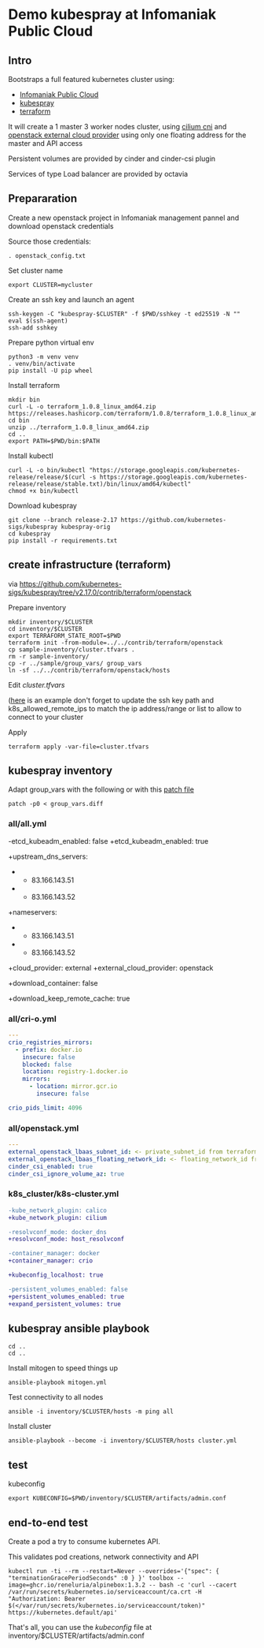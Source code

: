 Demo kubespray at Infomaniak Public Cloud
=========================================

Intro
-----

Bootstraps a full featured kubernetes cluster using:
- [Infomaniak Public Cloud](https://www.infomaniak.com/en/hosting/public-cloud)
- [kubespray](https://kubespray.io/#/)
- [terraform](https://www.terraform.io/)

It will create a 1 master 3 worker nodes cluster, using [cilium cni](https://cilium.io/)
and [openstack external cloud provider](https://github.com/kubernetes/cloud-provider-openstack)
using only one floating address for the master and API access

Persistent volumes are provided by cinder and cinder-csi plugin

Services of type Load balancer are provided by octavia

## Prepararation

Create a new openstack project in Infomaniak management pannel and download
openstack credentials

Source those credentials:

```shell
. openstack_config.txt
```

Set cluster name

```shell
export CLUSTER=mycluster
```

Create an ssh key and launch an agent

```shell
ssh-keygen -C "kubespray-$CLUSTER" -f $PWD/sshkey -t ed25519 -N ""
eval $(ssh-agent)
ssh-add sshkey
```

Prepare python virtual env

```shell
python3 -m venv venv
. venv/bin/activate
pip install -U pip wheel
```

Install terraform

```shell
mkdir bin
curl -L -o terraform_1.0.8_linux_amd64.zip https://releases.hashicorp.com/terraform/1.0.8/terraform_1.0.8_linux_amd64.zip
cd bin
unzip ../terraform_1.0.8_linux_amd64.zip
cd ..
export PATH=$PWD/bin:$PATH
```

Install kubectl

```shell
curl -L -o bin/kubectl "https://storage.googleapis.com/kubernetes-release/release/$(curl -s https://storage.googleapis.com/kubernetes-release/release/stable.txt)/bin/linux/amd64/kubectl"
chmod +x bin/kubectl
```

Download kubespray

```shell
git clone --branch release-2.17 https://github.com/kubernetes-sigs/kubespray kubespray-orig
cd kubespray
pip install -r requirements.txt
```

## create infrastructure (terraform)

via https://github.com/kubernetes-sigs/kubespray/tree/v2.17.0/contrib/terraform/openstack

Prepare inventory

```shell
mkdir inventory/$CLUSTER
cd inventory/$CLUSTER
export TERRAFORM_STATE_ROOT=$PWD
terraform init -from-module=../../contrib/terraform/openstack
cp sample-inventory/cluster.tfvars .
rm -r sample-inventory/
cp -r ../sample/group_vars/ group_vars
ln -sf ../../contrib/terraform/openstack/hosts
```

Edit *cluster.tfvars*

([here](cluster.tfvars) is an example
don't forget to update the ssh key path and k8s_allowed_remote_ips
to match the ip address/range or list to allow to connect to your cluster

Apply

```shell
terraform apply -var-file=cluster.tfvars
```

## kubespray inventory

Adapt group_vars with the following or with this [patch file](group_vars.diff)

```shell
patch -p0 < group_vars.diff
```

### all/all.yml

-etcd_kubeadm_enabled: false
+etcd_kubeadm_enabled: true

+upstream_dns_servers:
+  - 83.166.143.51
+  - 83.166.143.52

+nameservers:
+  - 83.166.143.51
+  - 83.166.143.52

+cloud_provider: external
+external_cloud_provider: openstack

+download_container: false

+download_keep_remote_cache: true


### all/cri-o.yml

```yaml
---
crio_registries_mirrors:
  - prefix: docker.io
    insecure: false
    blocked: false
    location: registry-1.docker.io
    mirrors:
      - location: mirror.gcr.io
        insecure: false

crio_pids_limit: 4096
```

### all/openstack.yml

```yaml
---
external_openstack_lbaas_subnet_id: <- private_subnet_id from terraform output
external_openstack_lbaas_floating_network_id: <- floating_network_id from terraform output
cinder_csi_enabled: true
cinder_csi_ignore_volume_az: true
```

### k8s_cluster/k8s-cluster.yml

```diff
-kube_network_plugin: calico
+kube_network_plugin: cilium

-resolvconf_mode: docker_dns
+resolvconf_mode: host_resolvconf

-container_manager: docker
+container_manager: crio

+kubeconfig_localhost: true

-persistent_volumes_enabled: false
+persistent_volumes_enabled: true
+expand_persistent_volumes: true
```


## kubespray ansible playbook

```shell
cd ..
cd ..
```

Install mitogen to speed things up

```shell
ansible-playbook mitogen.yml
```

Test connectivity to all nodes

```shell
ansible -i inventory/$CLUSTER/hosts -m ping all
```

Install cluster

```shell
ansible-playbook --become -i inventory/$CLUSTER/hosts cluster.yml
```

## test

kubeconfig

```shell
export KUBECONFIG=$PWD/inventory/$CLUSTER/artifacts/admin.conf
```

## end-to-end test

Create a pod a try to consume kubernetes API.

This validates pod creations, network connectivity and API

```shell
kubectl run -ti --rm --restart=Never --overrides='{"spec": { "terminationGracePeriodSeconds" :0 } }' toolbox --image=ghcr.io/reneluria/alpinebox:1.3.2 -- bash -c 'curl --cacert /var/run/secrets/kubernetes.io/serviceaccount/ca.crt -H "Authorization: Bearer $(</var/run/secrets/kubernetes.io/serviceaccount/token)" https://kubernetes.default/api'
```

That's all, you can use the *kubeconfig* file at inventory/$CLUSTER/artifacts/admin.conf
